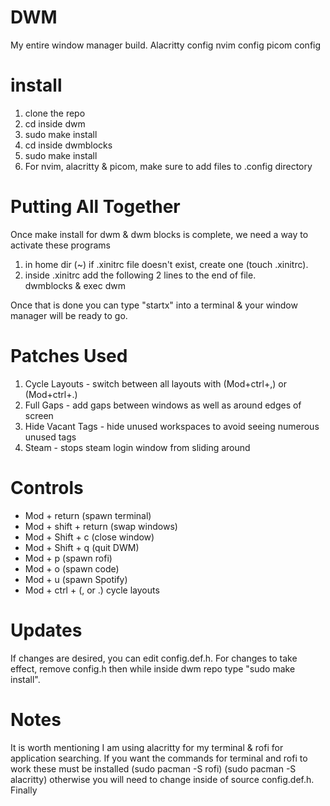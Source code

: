 # DWM

My entire window manager build. 
Alacritty config
nvim config
picom config

# install 
1. clone the repo
2. cd inside dwm
3. sudo make install
4. cd inside dwmblocks
5. sudo make install
6. For nvim, alacritty & picom, make sure to add files to .config directory
# Putting All Together

Once make install for dwm & dwm blocks is complete, we need a way to activate these programs

1. in home dir (~) if .xinitrc file doesn't exist, create one (touch .xinitrc).
2. inside .xinitrc add the following 2 lines to the end of file.  
dwmblocks &
exec dwm

Once that is done you can type "startx" into a terminal & your window manager will be ready to go. 

# Patches Used

1. Cycle Layouts - switch between all layouts with (Mod+ctrl+,) or (Mod+ctrl+.)
2. Full Gaps - add gaps between windows as well as around edges of screen
3. Hide Vacant Tags - hide unused workspaces to avoid seeing numerous unused tags
4. Steam - stops steam login window from sliding around

# Controls

- Mod + return (spawn terminal)
- Mod + shift + return (swap windows)
- Mod + Shift + c (close window)
- Mod + Shift + q (quit DWM)
- Mod + p (spawn rofi)
- Mod + o (spawn code)
- Mod + u (spawn Spotify)
- Mod + ctrl + (, or .) cycle layouts

# Updates 

If changes are desired, you can edit config.def.h. For changes to take effect, remove config.h then while inside dwm repo type "sudo make install".

# Notes

It is worth mentioning I am using alacritty for my terminal & rofi for application searching.
If you want the commands for terminal and rofi to work these must be installed (sudo pacman -S rofi) (sudo pacman -S alacritty)
otherwise you will need to change inside of source config.def.h. Finally
